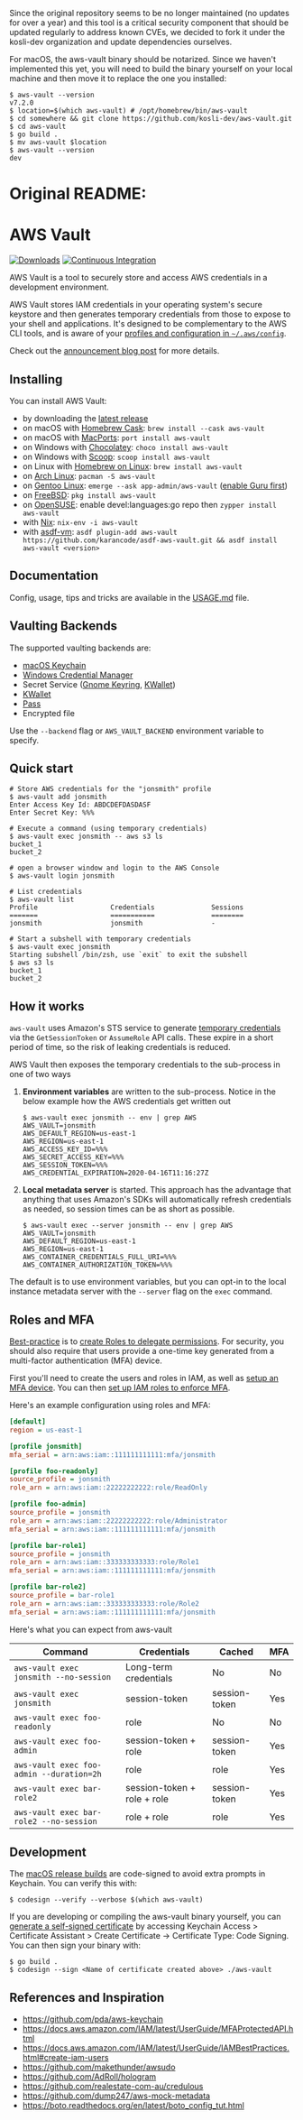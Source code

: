 Since the original repository seems to be no longer maintained (no updates for over a year) and this tool is a critical security component that should be updated regularly to address known CVEs, we decided to fork it under the kosli-dev organization and update dependencies ourselves.

For macOS, the aws-vault binary should be notarized. Since we haven't implemented this yet, you will need to build the binary yourself on your local machine and then move it to replace the one you installed:
```
$ aws-vault --version
v7.2.0
$ location=$(which aws-vault) # /opt/homebrew/bin/aws-vault
$ cd somewhere && git clone https://github.com/kosli-dev/aws-vault.git
$ cd aws-vault
$ go build .
$ mv aws-vault $location
$ aws-vault --version
dev
```

# Original README:

# AWS Vault

[![Downloads](https://img.shields.io/github/downloads/99designs/aws-vault/total.svg)](https://github.com/99designs/aws-vault/releases)
[![Continuous Integration](https://github.com/99designs/aws-vault/workflows/Continuous%20Integration/badge.svg)](https://github.com/99designs/aws-vault/actions)

AWS Vault is a tool to securely store and access AWS credentials in a development environment.

AWS Vault stores IAM credentials in your operating system's secure keystore and then generates temporary credentials from those to expose to your shell and applications. It's designed to be complementary to the AWS CLI tools, and is aware of your [profiles and configuration in `~/.aws/config`](https://docs.aws.amazon.com/cli/latest/userguide/cli-chap-getting-started.html#cli-config-files).

Check out the [announcement blog post](https://99designs.com.au/tech-blog/blog/2015/10/26/aws-vault/) for more details.

## Installing

You can install AWS Vault:
- by downloading the [latest release](https://github.com/99designs/aws-vault/releases/latest)
- on macOS with [Homebrew Cask](https://formulae.brew.sh/cask/aws-vault): `brew install --cask aws-vault`
- on macOS with [MacPorts](https://ports.macports.org/port/aws-vault/summary): `port install aws-vault`
- on Windows with [Chocolatey](https://chocolatey.org/packages/aws-vault): `choco install aws-vault`
- on Windows with [Scoop](https://scoop.sh/): `scoop install aws-vault`
- on Linux with [Homebrew on Linux](https://formulae.brew.sh/formula/aws-vault): `brew install aws-vault`
- on [Arch Linux](https://www.archlinux.org/packages/community/x86_64/aws-vault/): `pacman -S aws-vault`
- on [Gentoo Linux](https://github.com/gentoo/guru/tree/master/app-admin/aws-vault): `emerge --ask app-admin/aws-vault` ([enable Guru first](https://wiki.gentoo.org/wiki/Project:GURU/Information_for_End_Users))
- on [FreeBSD](https://www.freshports.org/security/aws-vault/): `pkg install aws-vault`
- on [OpenSUSE](https://software.opensuse.org/package/aws-vault): enable devel:languages:go repo then `zypper install aws-vault`
- with [Nix](https://search.nixos.org/packages?show=aws-vault&query=aws-vault): `nix-env -i aws-vault`
- with [asdf-vm](https://github.com/karancode/asdf-aws-vault): `asdf plugin-add aws-vault https://github.com/karancode/asdf-aws-vault.git && asdf install aws-vault <version>`

## Documentation

Config, usage, tips and tricks are available in the [USAGE.md](./USAGE.md) file.

## Vaulting Backends

The supported vaulting backends are:

* [macOS Keychain](https://support.apple.com/en-au/guide/keychain-access/welcome/mac)
* [Windows Credential Manager](https://support.microsoft.com/en-au/help/4026814/windows-accessing-credential-manager)
* Secret Service ([Gnome Keyring](https://wiki.gnome.org/Projects/GnomeKeyring), [KWallet](https://kde.org/applications/system/org.kde.kwalletmanager5))
* [KWallet](https://kde.org/applications/system/org.kde.kwalletmanager5)
* [Pass](https://www.passwordstore.org/)
* Encrypted file

Use the `--backend` flag or `AWS_VAULT_BACKEND` environment variable to specify.

## Quick start

```shell
# Store AWS credentials for the "jonsmith" profile
$ aws-vault add jonsmith
Enter Access Key Id: ABDCDEFDASDASF
Enter Secret Key: %%%

# Execute a command (using temporary credentials)
$ aws-vault exec jonsmith -- aws s3 ls
bucket_1
bucket_2

# open a browser window and login to the AWS Console
$ aws-vault login jonsmith

# List credentials
$ aws-vault list
Profile                  Credentials              Sessions
=======                  ===========              ========
jonsmith                 jonsmith                 -

# Start a subshell with temporary credentials
$ aws-vault exec jonsmith
Starting subshell /bin/zsh, use `exit` to exit the subshell
$ aws s3 ls
bucket_1
bucket_2
```

## How it works

`aws-vault` uses Amazon's STS service to generate [temporary credentials](https://docs.aws.amazon.com/IAM/latest/UserGuide/id_credentials_temp.html) via the `GetSessionToken` or `AssumeRole` API calls. These expire in a short period of time, so the risk of leaking credentials is reduced.

AWS Vault then exposes the temporary credentials to the sub-process in one of two ways

1. **Environment variables** are written to the sub-process. Notice in the below example how the AWS credentials get written out
   ```shell
   $ aws-vault exec jonsmith -- env | grep AWS
   AWS_VAULT=jonsmith
   AWS_DEFAULT_REGION=us-east-1
   AWS_REGION=us-east-1
   AWS_ACCESS_KEY_ID=%%%
   AWS_SECRET_ACCESS_KEY=%%%
   AWS_SESSION_TOKEN=%%%
   AWS_CREDENTIAL_EXPIRATION=2020-04-16T11:16:27Z
   ```
2. **Local metadata server** is started. This approach has the advantage that anything that uses Amazon's SDKs will automatically refresh credentials as needed, so session times can be as short as possible.
   ```shell
   $ aws-vault exec --server jonsmith -- env | grep AWS
   AWS_VAULT=jonsmith
   AWS_DEFAULT_REGION=us-east-1
   AWS_REGION=us-east-1
   AWS_CONTAINER_CREDENTIALS_FULL_URI=%%%
   AWS_CONTAINER_AUTHORIZATION_TOKEN=%%%
   ```

The default is to use environment variables, but you can opt-in to the local instance metadata server with the `--server` flag on the `exec` command.

## Roles and MFA

[Best-practice](https://docs.aws.amazon.com/IAM/latest/UserGuide/best-practices.html#delegate-using-roles) is to [create Roles to delegate permissions](https://docs.aws.amazon.com/cli/latest/userguide/cli-roles.html). For security, you should also require that users provide a one-time key generated from a multi-factor authentication (MFA) device.

First you'll need to create the users and roles in IAM, as well as [setup an MFA device](https://docs.aws.amazon.com/IAM/latest/UserGuide/GenerateMFAConfigAccount.html). You can then [set up IAM roles to enforce MFA](https://docs.aws.amazon.com/cli/latest/userguide/cli-configure-role.html#cli-configure-role-mfa).

Here's an example configuration using roles and MFA:

```ini
[default]
region = us-east-1

[profile jonsmith]
mfa_serial = arn:aws:iam::111111111111:mfa/jonsmith

[profile foo-readonly]
source_profile = jonsmith
role_arn = arn:aws:iam::22222222222:role/ReadOnly

[profile foo-admin]
source_profile = jonsmith
role_arn = arn:aws:iam::22222222222:role/Administrator
mfa_serial = arn:aws:iam::111111111111:mfa/jonsmith

[profile bar-role1]
source_profile = jonsmith
role_arn = arn:aws:iam::333333333333:role/Role1
mfa_serial = arn:aws:iam::111111111111:mfa/jonsmith

[profile bar-role2]
source_profile = bar-role1
role_arn = arn:aws:iam::333333333333:role/Role2
mfa_serial = arn:aws:iam::111111111111:mfa/jonsmith
```

Here's what you can expect from aws-vault

| Command                                  | Credentials                 | Cached        | MFA |
|------------------------------------------|-----------------------------|---------------|-----|
| `aws-vault exec jonsmith --no-session`   | Long-term credentials       | No            | No  |
| `aws-vault exec jonsmith`                | session-token               | session-token | Yes |
| `aws-vault exec foo-readonly`            | role                        | No            | No  |
| `aws-vault exec foo-admin`               | session-token + role        | session-token | Yes |
| `aws-vault exec foo-admin --duration=2h` | role                        | role          | Yes |
| `aws-vault exec bar-role2`               | session-token + role + role | session-token | Yes |
| `aws-vault exec bar-role2 --no-session`  | role + role                 | role          | Yes |

## Development

The [macOS release builds](https://github.com/99designs/aws-vault/releases) are code-signed to avoid extra prompts in Keychain. You can verify this with:
```shell
$ codesign --verify --verbose $(which aws-vault)
```

If you are developing or compiling the aws-vault binary yourself, you can [generate a self-signed certificate](https://support.apple.com/en-au/guide/keychain-access/kyca8916/mac) by accessing Keychain Access > Certificate Assistant > Create Certificate -> Certificate Type: Code Signing. You can then sign your binary with:
```shell
$ go build .
$ codesign --sign <Name of certificate created above> ./aws-vault
```

## References and Inspiration

 * https://github.com/pda/aws-keychain
 * https://docs.aws.amazon.com/IAM/latest/UserGuide/MFAProtectedAPI.html
 * https://docs.aws.amazon.com/IAM/latest/UserGuide/IAMBestPractices.html#create-iam-users
 * https://github.com/makethunder/awsudo
 * https://github.com/AdRoll/hologram
 * https://github.com/realestate-com-au/credulous
 * https://github.com/dump247/aws-mock-metadata
 * https://boto.readthedocs.org/en/latest/boto_config_tut.html
